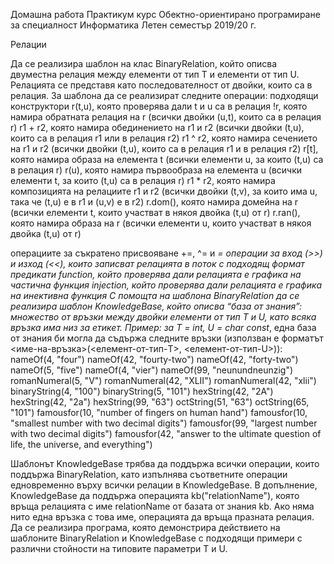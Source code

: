 Домашна работа
Практикум
			курс Обектно-ориентирано програмиране 
за специалност Информатика
Летен семестър 2019/20 г.



Релации

Да се реализира шаблон на клас BinaryRelation, който описва двуместна релация между елементи от тип T и елементи от тип U. Релацията се представя като последователност от двойки, които са в релация. За шаблона да се реализират следните операции:
подходящи конструктори
r(t,u), която проверява дали t и u са в релация
!r, която намира обратната релация на r
(всички двойки (u,t), които са в релация r)
r1 + r2, която намира обединението на r1 и r2
(всички двойки (t,u), които са в релация r1 или в релация r2)
r1 ^ r2, която намира сечението на r1 и r2
(всички двойки (t,u), които са в релация r1 и в релация r2)
r[t], която намира образа на елемента t
(всички елементи u, за които (t,u) са в релация r)
r(u), която намира първообраза на елемента u
(всички елементи t, за които (t,u) са в релация r)
r1 * r2, която намира композицията на релациите r1 и r2
(всички двойки (t,v), за които има u, така че (t,u) е в r1 и (u,v) е в r2)
r.dom(), която намира домейна на r
(всички елементи t, които участват в някоя двойка (t,u) от r)
r.ran(), която намира образа на r
(всички елементи u, които участват в някоя двойка (t,u) от r)

операциите за съкратено присвояване +=, ^= и *=
операции за вход (>>) и изход (<<), които записват релацията в поток с подходящ формат
предикати
function, който проверява дали релацията е графика на частична функция
injection, който проверява дали релацията е графика на инективна функция
С помощта на шаблона BinaryRelation да се реализира шаблон KnowledgeBase, който описва “база от знания”: множество от връзки между двойки елементи от тип T и U, като всяка връзка има низ за етикет.
Пример: за T = int, U = char const*, една база от знания би могла да съдържа следните връзки (използван е форматът <име-на-връзка>(<елемент-от-тип-T>,  <елемент-от-тип-U>)):
nameOf(4, "four")
nameOf(42, "fourty-two")
nameOf(42, "forty-two")
nameOf(5, "five")
nameOf(4, "vier")
nameOf(99, "neunundneunzig")
romanNumeral(5, "V")
romanNumeral(42, "XLII")
romanNumeral(42, "xlii")
binaryString(4, "100")
binaryString(5, "101")
hexString(42, "2A")
hexString(42, "2a")
hexString(99, "63")
octString(51, "63")
octString(65, "101")
famousfor(10, "number of fingers on human hand")
famousfor(10, "smallest number with two decimal digits")
famousfor(99, "largest number with two decimal digits")
famousfor(42, "answer to the ultimate question of life, the universe, and everything")

Шаблонът KnowledgeBase трябва да поддържа всички операции, които поддържа BinaryRelation, като изпълнява съответните операции едновременно върху всички релации в KnowledgeBase. В допълнение, KnowledgeBase да поддържа операцията kb("relationName"), която връща релацията с име relationName от базата от знания kb. Ако няма нито една връзка с това име, операцията да връща празната релация.
Да се реализира програма, която демонстрира действието на шаблоните BinaryRelation и KnowledgeBase с подходящи примери с различни стойности на типовите параметри T и U.

